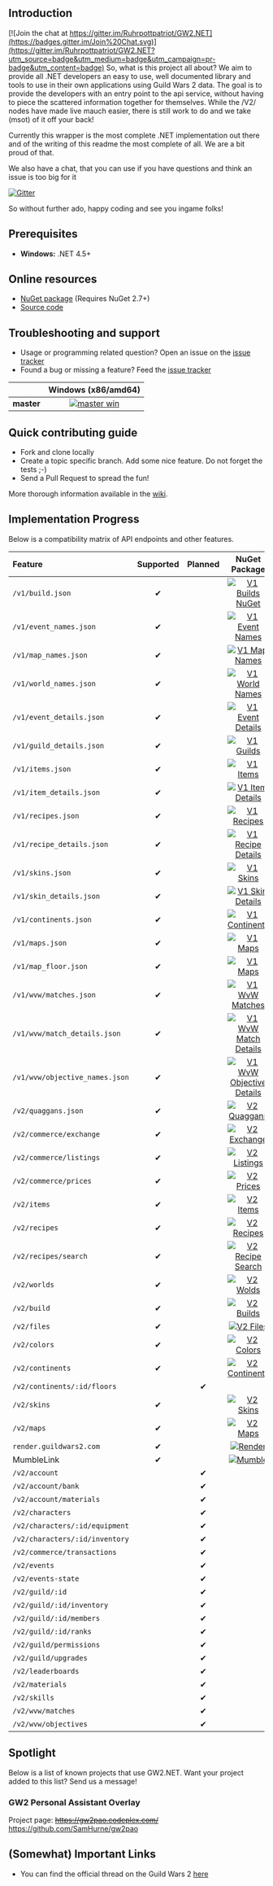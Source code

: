 ## Introduction

[![Join the chat at https://gitter.im/Ruhrpottpatriot/GW2.NET](https://badges.gitter.im/Join%20Chat.svg)](https://gitter.im/Ruhrpottpatriot/GW2.NET?utm_source=badge&utm_medium=badge&utm_campaign=pr-badge&utm_content=badge)
So, what is this project all about?
We aim to provide all .NET developers an easy to use, well documented library and tools to use in their own applications using Guild Wars 2 data. The goal is to provide the developers with an entry point to the api service, without having to piece the scattered information together for themselves. While the /V2/ nodes have made live mauch easier, there is still work to do and we take (msot) of it off your back!

Currently this wrapper is the most complete .NET implementation out there and of the writing of this readme the most complete of all. We are a bit proud of that.

We also have a chat, that you can use if you have questions and think an issue is too big for it

[![Gitter](https://badges.gitter.im/Join%20Chat.svg)](https://gitter.im/Ruhrpottpatriot/GW2.NET?utm_source=badge&utm_medium=badge&utm_campaign=pr-badge)

So without further ado, happy coding and see you ingame folks!

## Prerequisites
 - **Windows:** .NET 4.5+

## Online resources
 - [NuGet package][nuget] (Requires NuGet 2.7+)
 - [Source code][source]

 [nuget]: https://www.nuget.org/packages/GW2NET/
 [source]: https://github.com/Ruhrpottpatriot/GW2.NET

## Troubleshooting and support

 - Usage or programming related question? Open an issue on the [issue tracker][tracker]
 - Found a bug or missing a feature? Feed the [issue tracker][tracker]

[tracker]: https://github.com/Ruhrpottpatriot/GW2.NET/issues


|  | Windows (x86/amd64) |
| :------ | :------: |
| **master** | [![master win][master-win-badge]][master-win] |

[appveyor]: http://appveyor.com/
[master-win-badge]: https://ci.appveyor.com/api/projects/status/4v736o2quhwa36yl/branch/master?svg=true
[master-win]: https://ci.appveyor.com/project/Ruhrpottpatriot/gw2-net/branch/master

## Quick contributing guide

 - Fork and clone locally
 - Create a topic specific branch. Add some nice feature. Do not forget the tests ;-)
 - Send a Pull Request to spread the fun!

 More thorough information available in the [wiki][wiki].

 [wiki]: https://github.com/Ruhrpottpatriot/GW2.NET/wiki


## Implementation Progress
 Below is a compatibility matrix of API endpoints and other features.

| Feature                         | Supported | Planned | NuGet Package                                                                 |
| :------                         | :------:  | :------: |:------:                                                                      |
| `/v1/build.json`                | ✔         |         | [![V1 Builds NuGet][v1-nuget-builds-badge]][v1-nuget-builds]                  |
| `/v1/event_names.json`          | ✔         |         | [![V1 Event Names][v1-nuget-events-badge]][v1-nuget-events]                   |
| `/v1/map_names.json `           | ✔         |         | [![V1 Map Names][v1-nuget-maps-badge]][v1-nuget-maps]                         |  
| `/v1/world_names.json `         | ✔         |         | [![V1 World Names][v1-nuget-worlds-badge]][v1-nuget-worlds]                   |
| `/v1/event_details.json `       | ✔         |         | [![V1 Event Details][v1-nuget-events-badge]][v1-nuget-events]                 |
| `/v1/guild_details.json `       | ✔         |         | [![V1 Guilds][v1-nuget-guilds-badge]][v1-nuget-guilds]                        |
| `/v1/items.json `               | ✔         |         | [![V1 Items][v1-nuget-items-badge]][v1-nuget-items]                           |
| `/v1/item_details.json `        | ✔         |         | [![V1 Item Details][v1-nuget-items-badge]][v1-nuget-items]                    |
| `/v1/recipes.json `             | ✔         |         | [![V1 Recipes][v1-nuget-recipes-badge]][v1-nuget-recipes]                     |
| `/v1/recipe_details.json `      | ✔         |         | [![V1 Recipe Details][v1-nuget-recipes-badge]][v1-nuget-recipes]              |
| `/v1/skins.json `               | ✔         |         | [![V1 Skins][v1-nuget-skins-badge]][v1-nuget-skins]                           |
| `/v1/skin_details.json `        | ✔         |         | [![V1 Skin Details][v1-nuget-skins-badge]][v1-nuget-skins]                    |
| `/v1/continents.json `          | ✔         |         | [![V1 Continents][v1-nuget-continents-badge]][v1-nuget-continents]            |
| `/v1/maps.json `                | ✔         |         | [![V1 Maps][v1-nuget-maps-badge]][v1-nuget-maps]                              |
| `/v1/map_floor.json `           | ✔         |         | [![V1 Maps][v1-nuget-maps-badge]][v1-nuget-maps]                              |
| `/v1/wvw/matches.json `         | ✔         |         | [![V1 WvW Matches][v1-nuget-matches-badge]][v1-nuget-matches]                 |
| `/v1/wvw/match_details.json `   | ✔         |         | [![V1 WvW Match Details][v1-nuget-matches-badge]][v1-nuget-matches]           |
| `/v1/wvw/objective_names.json ` | ✔         |         | [![V1 WvW Objective Details][v1-nuget-objectives-badge]][v1-nuget-objectives] |
| `/v2/quaggans.json `            | ✔         |         | [![V2 Quaggans][v2-nuget-quaggans-badge]][v2-nuget-quaggans]                  |
| `/v2/commerce/exchange`         | ✔         |         | [![V2 Exchange][v2-nuget-exchange-badge]][v2-nuget-exchange]                  |
| `/v2/commerce/listings`         | ✔         |         | [![V2 Listings][v2-nuget-listings-badge]][v2-nuget-listings]                  |
| `/v2/commerce/prices`           | ✔         |         | [![V2 Prices][v2-nuget-prices-badge]][v2-nuget-prices]                        |
| `/v2/items`                     | ✔         |         | [![V2 Items][v2-nuget-items-badge]][v2-nuget-items]                           |
| `/v2/recipes`                   | ✔         |         | [![V2 Recipes][v2-nuget-recipes-badge]][v2-nuget-recipes]                     |
| `/v2/recipes/search`            | ✔         |         | [![V2 Recipe Search][v2-nuget-recipes-badge]][v2-nuget-recipes]               |
| `/v2/worlds`                    | ✔         |         | [![V2 Wolds][v2-nuget-worlds-badge]][v2-nuget-worlds]                         |
| `/v2/build`                     | ✔         |         | [![V2 Builds][v2-nuget-build-badge]][v2-nuget-build]                          |
| `/v2/files`                     | ✔         |         | [![V2 Files][v2-nuget-files-badge]][v2-nuget-files]                           |
| `/v2/colors`                    | ✔         |         | [![V2 Colors][v2-nuget-colors-badge]][v2-nuget-colors]                        |
| `/v2/continents`                | ✔         |         | [![V2 Continents][v2-nuget-continents-badge]][v2-nuget-continents]            |
| `/v2/continents/:id/floors`     |           | ✔       |                                                                               |
| `/v2/skins`                     | ✔         |         | [![V2 Skins][v2-nuget-skins-badge]][v2-nuget-skins]                           |
| `/v2/maps`                      | ✔         |         | [![V2 Maps][v2-nuget-maps-badge]][v2-nuget-maps]                              |
| `render.guildwars2.com`         | ✔         |         | [![Render][v2-nuget-maps-badge]][v2-nuget-main]                               |
| MumbleLink                      | ✔         |         | [![Mumble][v2-nuget-mumble-badge]][v2-nuget-mumble]                           |
| `/v2/account`                   |           | ✔       |                                                                               |
| `/v2/account/bank`              |           | ✔       |                                                                               |
| `/v2/account/materials`         |           | ✔       |                                                                               |
| `/v2/characters`                |           | ✔       |                                                                               |
| `/v2/characters/:id/equipment`  |           | ✔       |                                                                               |
| `/v2/characters/:id/inventory`  |           | ✔       |                                                                               |
| `/v2/commerce/transactions`     |           | ✔       |                                                                               |
| `/v2/events`                    |           | ✔       |                                                                               |
| `/v2/events-state`              |           | ✔       |                                                                               |
| `/v2/guild/:id`                 |           | ✔       |                                                                               |
| `/v2/guild/:id/inventory`       |           | ✔       |                                                                               |
| `/v2/guild/:id/members`         |           | ✔       |                                                                               |
| `/v2/guild/:id/ranks`           |           | ✔       |                                                                               |
| `/v2/guild/permissions`         |           | ✔       |                                                                               |
| `/v2/guild/upgrades`            |           | ✔       |                                                                               |
| `/v2/leaderboards`              |           | ✔       |                                                                               |
| `/v2/materials`                 |           | ✔       |                                                                               |
| `/v2/skills`                    |           | ✔       |                                                                               |
| `/v2/wvw/matches`               |           | ✔       |                                                                               |
| `/v2/wvw/objectives`            |           | ✔       |                                                                               | |

[v1-nuget-builds-badge]:https://img.shields.io/nuget/v/GW2NET.V1.Builds.svg
[v1-nuget-builds]:https://www.nuget.org/packages/GW2NET.V1.Builds
[v1-nuget-events-badge]:https://img.shields.io/nuget/v/GW2NET.V1.Events.svg
[v1-nuget-events]:https://www.nuget.org/packages/GW2NET.V1.Events
[v1-nuget-maps-badge]:https://img.shields.io/nuget/v/GW2NET.V1.Maps.svg
[v1-nuget-maps]:https://www.nuget.org/packages/GW2NET.V1.Maps
[v1-nuget-worlds-badge]:https://img.shields.io/nuget/v/GW2NET.V1.Worlds.svg
[v1-nuget-worlds]:https://www.nuget.org/packages/GW2NET.V1.Worlds
[v1-nuget-events-badge]:https://img.shields.io/nuget/v/GW2NET.V1.Events.svg
[v1-nuget-events]:https://www.nuget.org/packages/GW2NET.V1.Events
[v1-nuget-guilds-badge]:https://img.shields.io/nuget/v/GW2NET.V1.Guilds.svg
[v1-nuget-guilds]:https://www.nuget.org/packages/GW2NET.V1.Guilds
[v1-nuget-items-badge]:https://img.shields.io/nuget/v/GW2NET.V1.Items.svg
[v1-nuget-items]:https://www.nuget.org/packages/GW2NET.V1.Items
[v1-nuget-recipes-badge]:https://img.shields.io/nuget/v/GW2NET.V1.Recipes.svg
[v1-nuget-recipes]:https://www.nuget.org/packages/GW2NET.V1.Recipes
[v1-nuget-skins-badge]:https://img.shields.io/nuget/v/GW2NET.V1.Skins.svg
[v1-nuget-skins]:https://www.nuget.org/packages/GW2NET.V1.Skins
[v1-nuget-continents-badge]:https://img.shields.io/nuget/v/GW2NET.V1.Continents.svg
[v1-nuget-continents]:https://www.nuget.org/packages/GW2NET.V1.Continents
[v1-nuget-maps]:https://img.shields.io/nuget/v/GW2NET.V1.Maps.svg
[v1-nuget-maps]:https://www.nuget.org/packages/GW2NET.V1.Maps
[v1-nuget-matches-badge]:https://img.shields.io/nuget/v/GW2NET.V1.WorldVersusWorld.Matches.svg
[v1-nuget-matches]:https://www.nuget.org/packages/GW2NET.V1.WorldVersusWorld.Matches
[v1-nuget-objectives-badge]:https://img.shields.io/nuget/v/GW2NET.V1.WorldVersusWorld.Objectives.svg
[v1-nuget-objectives]:https://www.nuget.org/packages/GW2NET.V1.WorldVersusWorld.Objectives

[v2-nuget-quaggans-badge]:https://img.shields.io/nuget/v/GW2NET.V2.Quaggans.svg
[v2-nuget-quaggans]:https://www.nuget.org/packages/GW2NET.V2.Quaggans
[v2-nuget-exchange-badge]:https://img.shields.io/nuget/v/GW2NET.V2.Commerce.Exchange.svg
[v2-nuget-exchange]:https://www.nuget.org/packages/GW2NET.V2.Commerce.Exchange
[v2-nuget-listings-badge]:https://img.shields.io/nuget/v/GW2NET.V2.Commerce.Listings.svg
[v2-nuget-listings]:https://www.nuget.org/packages/GW2NET.V2.Commerce.Listings
[v2-nuget-prices-badge]:https://img.shields.io/nuget/v/GW2NET.V2.Commerce.Prices.svg
[v2-nuget-prices]:https://www.nuget.org/packages/GW2NET.V2.Commerce.Prices
[v2-nuget-items-badge]:https://img.shields.io/nuget/v/GW2NET.V2.Items.svg
[v2-nuget-items]:https://www.nuget.org/packages/GW2NET.V2.Items
[v2-nuget-recipes-badge]:https://img.shields.io/nuget/v/GW2NET.V2.Recipes.svg
[v2-nuget-recipes]:https://www.nuget.org/packages/GW2NET.V2.Recipes
[v2-nuget-worlds-badge]:https://img.shields.io/nuget/v/GW2NET.V2.Worlds.svg
[v2-nuget-worlds]:https://www.nuget.org/packages/GW2NET.V2.Worlds
[v2-nuget-build-badge]:https://img.shields.io/nuget/v/GW2NET.V2.Builds.svg
[v2-nuget-build]:https://www.nuget.org/packages/GW2NET.V2.Builds
[v2-nuget-files-badge]:https://img.shields.io/nuget/v/GW2NET.V2.Files.svg
[v2-nuget-files]:https://www.nuget.org/packages/GW2NET.V2.Files
[v2-nuget-colors-badge]:https://img.shields.io/nuget/v/GW2NET.V2.Colors.svg
[v2-nuget-colors]:https://www.nuget.org/packages/GW2NET.V2.Colors
[v2-nuget-continents-badge]:https://img.shields.io/nuget/v/GW2NET.V2.Continents.svg
[v2-nuget-continents]:https://www.nuget.org/packages/GW2NET.V2.Continents
[v2-nuget-skins-badge]:https://img.shields.io/nuget/v/GW2NET.V2.Skins.svg
[v2-nuget-skins]:https://www.nuget.org/packages/GW2NET.V2.Skins
[v2-nuget-maps-badge]:https://img.shields.io/nuget/v/GW2NET.V2.Maps.svg
[v2-nuget-maps]:https://www.nuget.org/packages/GW2NET.V2.Maps
[v2-nuget-main-badge]:https://img.shields.io/nuget/v/GW2NET.svg
[v2-nuget-main]:https://www.nuget.org/packages/GW2NET
[v2-nuget-mumble-badge]:https://img.shields.io/nuget/v/GW2NET.MumbleLink.svg
[v2-nuget-mumble]:https://www.nuget.org/packages/GW2NET.MumbleLink

## Spotlight

Below is a list of known projects that use GW2.NET. Want your project added to this list? Send us a message!

### GW2 Personal Assistant Overlay
Project page: ~~https://gw2pao.codeplex.com/~~ https://github.com/SamHurne/gw2pao


## (Somewhat) Important Links
* You can find the official thread on the Guild Wars 2 [here](http://is.gd/dLEf4d)

